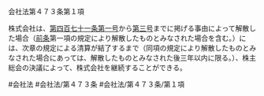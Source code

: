 会社法第４７３条第１項

株式会社は、[第四百七十一条](会社法＿＿＿＿第４７１条)[第一号](会社法＿＿＿＿第４７３条第１項第１号)から[第三号](会社法＿＿＿＿第４７３条第１項第３号)までに掲げる事由によって解散した場合（[前条](会社法＿＿＿＿第４７２条第１項)第一項の規定により解散したものとみなされた場合を含む。）には、次章の規定による清算が結了するまで（同項の規定により解散したものとみなされた場合にあっては、解散したものとみなされた後三年以内に限る。）、株主総会の決議によって、株式会社を継続することができる。

#会社法
#会社法/第４７３条
#会社法/第４７３条/第１項
